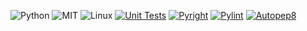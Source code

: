 ![Python](https://img.shields.io/badge/Python-14354C?style=for-the-badge&logo=python&logoColor=white)
![MIT](https://img.shields.io/badge/license-MIT-white?logo=%233776AB)
![Linux](https://img.shields.io/badge/Linux-FCC624?style=for-the-badge&logo=linux&logoColor=black)
[![Unit Tests](https://github.com/SE-Fall-2024-Team-53/HW2/actions/workflows/tests.yml/badge.svg)](https://github.com/SE-Fall-2024-Team-53/HW2/blob/main/.github/workflows/tests.yml)
[![Pyright](https://github.com/SE-Fall-2024-Team-53/HW2/actions/workflows/pyright.yml/badge.svg)](https://github.com/SE-Fall-2024-Team-53/HW2/blob/main/.github/workflows/pyright.yml)
[![Pylint](https://github.com/SE-Fall-2024-Team-53/HW2/actions/workflows/pylint.yml/badge.svg)](https://github.com/SE-Fall-2024-Team-53/HW2/blob/main/.github/workflows/pylint.yml)
[![Autopep8](https://github.com/SE-Fall-2024-Team-53/HW2/actions/workflows/autopep8.yml/badge.svg)](https://github.com/SE-Fall-2024-Team-53/HW2/blob/main/.github/workflows/autopep8.yml)
